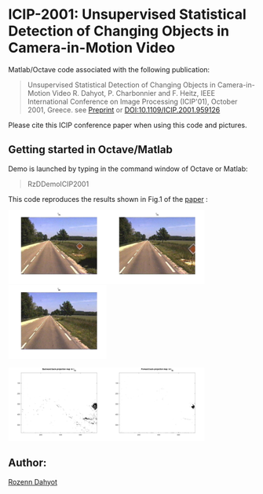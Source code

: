 # ICIP-2001: Unsupervised Statistical Detection of Changing Objects in Camera-in-Motion Video

Matlab/Octave code associated with the following publication: 

> Unsupervised Statistical Detection of Changing Objects in Camera-in-Motion Video
R. Dahyot, P. Charbonnier and F. Heitz, IEEE International Conference on Image Processing (ICIP'01), October 2001, Greece.
see [Preprint](paper/htm_icip2001.pdf)  or [DOI:10.1109/ICIP.2001.959126](http://dx.doi.org/10.1109/ICIP.2001.959126)

Please cite this ICIP conference paper when using this code and pictures. 

## Getting started in Octave/Matlab

Demo is launched by typing in the command window of Octave or Matlab:

> RzDDemoICIP2001 


This code reproduces the results shown in Fig.1 of the [paper](paper/htm_icip2001.pdf) :

<img width="200" alt="" src="images/fig1.jpg"><img width="200" alt="" src="images/fig2.jpg"><img width="200" alt="" src="images/fig3.jpg">

<img width="200" alt="" src="images/fig4.jpg"><img width="200" alt="" src="images/fig5.jpg">


## Author: 

[Rozenn Dahyot](https://www.scss.tcd.ie/Rozenn.Dahyot/)
